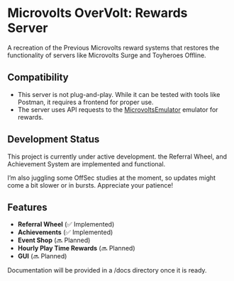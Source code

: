 # Microvolts OverVolt: Rewards Server

A recreation of the Previous Microvolts reward systems that restores the functionality of servers like Microvolts Surge and Toyheroes Offline. 

## Compatibility
-  This server is not plug-and-play. While it can be tested with tools like Postman, it requires a frontend for proper use.    
-  The server uses API requests to the [MicrovoltsEmulator](https://github.com/SoWeBegin/MicrovoltsEmulator) emulator for rewards. 

## Development Status

This project is currently under active development. the Referral Wheel, and Achievement System are implemented and functional.

I’m also juggling some OffSec studies at the moment, so updates might come a bit slower or in bursts. Appreciate your patience!
## Features

- **Referral Wheel** (✅ Implemented)
- **Achievements** (✅ Implemented)
- **Event Shop** (🔜 Planned)
- **Hourly Play Time Rewards** (🔜 Planned)
- **GUI** (🔜 Planned)

Documentation will be provided in a /docs directory once it is ready.
